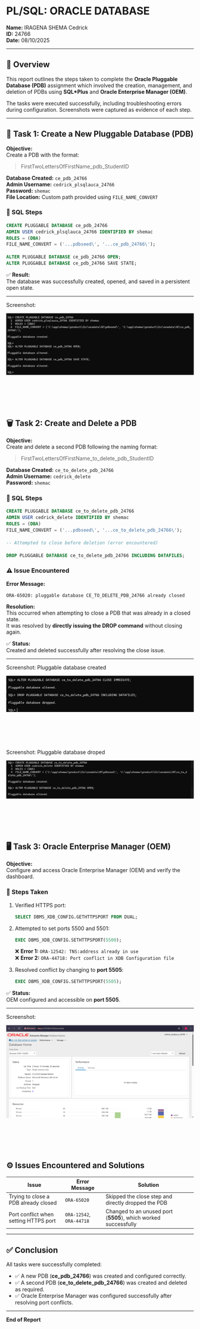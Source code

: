 # PL/SQL: ORACLE DATABASE

**Name:** IRAGENA SHEMA Cedrick  
**ID:** 24766  
**Date:** 08/10/2025  

---

## 📘 Overview

This report outlines the steps taken to complete the **Oracle Pluggable Database (PDB)** assignment which involved the creation, management, and deletion of PDBs using **SQL*Plus** and **Oracle Enterprise Manager (OEM)**.  

The tasks were executed successfully, including troubleshooting errors during configuration. Screenshots were captured as evidence of each step.

---

## 🧩 Task 1: Create a New Pluggable Database (PDB)

**Objective:**  
Create a PDB with the format:  
> FirstTwoLettersOfFirstName_pdb_StudentID  

**Database Created:** `ce_pdb_24766`  
**Admin Username:** `cedrick_plsqlauca_24766`  
**Password:** `shemac`  
**File Location:** Custom path provided using `FILE_NAME_CONVERT`

### 🧱 SQL Steps

```sql
CREATE PLUGGABLE DATABASE ce_pdb_24766
ADMIN USER cedrick_plsqlauca_24766 IDENTIFIED BY shemac
ROLES = (DBA)
FILE_NAME_CONVERT = ('...pdbseed\', '...ce_pdb_24766\');

ALTER PLUGGABLE DATABASE ce_pdb_24766 OPEN;
ALTER PLUGGABLE DATABASE ce_pdb_24766 SAVE STATE;
```

✅ **Result:**  
The database was successfully created, opened, and saved in a persistent open state.

---

Screenshot:

![Screenshot](screenshots/assign2.png)


<br><br><br><br>


## 🗑️ Task 2: Create and Delete a PDB

**Objective:**  
Create and delete a second PDB following the naming format:  
> FirstTwoLettersOfFirstName_to_delete_pdb_StudentID

**Database Created:** `ce_to_delete_pdb_24766`  
**Admin Username:** `cedrick_delete`  
**Password:** `shemac`

### 🧱 SQL Steps

```sql
CREATE PLUGGABLE DATABASE ce_to_delete_pdb_24766
ADMIN USER cedrick_delete IDENTIFIED BY shemac
ROLES = (DBA)
FILE_NAME_CONVERT = ('...pdbseed\', '...ce_to_delete_pdb_24766\');

-- Attempted to close before deletion (error encountered)

DROP PLUGGABLE DATABASE ce_to_delete_pdb_24766 INCLUDING DATAFILES;
```

### ⚠️ Issue Encountered

**Error Message:**
```
ORA-65020: pluggable database CE_TO_DELETE_PDB_24766 already closed
```

**Resolution:**  
This occurred when attempting to close a PDB that was already in a closed state.  
It was resolved by **directly issuing the DROP command** without closing again.

✅ **Status:**  
Created and deleted successfully after resolving the close issue.

---
Screenshot: Pluggable database created

![Screenshot](screenshots/assign3.png)


<br><br><br><br>

Screenshot: Pluggable database droped

![Screenshot](screenshots/assign5.png)


<br><br><br><br>



## 🖥️ Task 3: Oracle Enterprise Manager (OEM)

**Objective:**  
Configure and access Oracle Enterprise Manager (OEM) and verify the dashboard.

### 🧾 Steps Taken

1. Verified HTTPS port:
   ```sql
   SELECT DBMS_XDB_CONFIG.GETHTTPSPORT FROM DUAL;
   ```

2. Attempted to set ports 5500 and 5501:
   ```sql
   EXEC DBMS_XDB_CONFIG.SETHTTPSPORT(5500);
   ```
   ❌ **Error 1:** `ORA-12542: TNS:address already in use`  
   ❌ **Error 2:** `ORA-44718: Port conflict in XDB Configuration file`

3. Resolved conflict by changing to **port 5505**:
   ```sql
   EXEC DBMS_XDB_CONFIG.SETHTTPSPORT(5505);
   ```

✅ **Status:**  
OEM configured and accessible on **port 5505**.

---

Screenshot:

![Screenshot](screenshots/assign6.png)


<br><br><br><br>


## ⚙️ Issues Encountered and Solutions

| **Issue** | **Error Message** | **Solution** |
|------------|------------------|---------------|
| Trying to close a PDB already closed | `ORA-65020` | Skipped the close step and directly dropped the PDB |
| Port conflict when setting HTTPS port | `ORA-12542`, `ORA-44718` | Changed to an unused port (**5505**), which worked successfully |

---

## ✅ Conclusion

All tasks were successfully completed:

- ✅ A new PDB (**ce_pdb_24766**) was created and configured correctly.  
- ✅ A second PDB (**ce_to_delete_pdb_24766**) was created and deleted as required.  
- ✅ Oracle Enterprise Manager was configured successfully after resolving port conflicts.

---

**End of Report**
